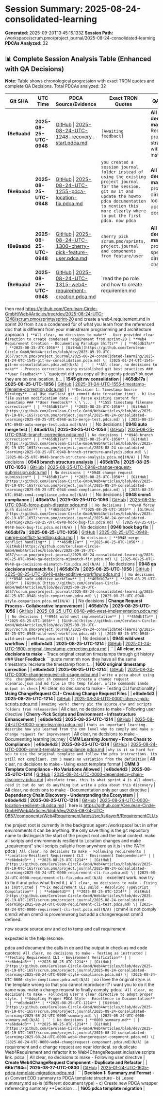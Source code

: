 # Session Summary: 2025-08-24-consolidated-learning

**Generated:** 2025-09-20T13:45:15.133Z
**Session Path:** /workspace/scrum.pmo/project.journal/2025-08-24-consolidated-learning
**PDCAs Analyzed:** 32

## **📊 Complete Session Analysis Table (Enhanced with QA Decisions)**

**Note:** Table shows chronological progression with exact TRON quotes and complete QA Decisions. Total PDCAs analyzed: 32

| **Git SHA** | **UTC Time** | **PDCA Source/Evidence** | **Exact TRON Quotes** | **QA Decisions** | **Key Learning/Achievement** |
|-------------|--------------|--------------------------|------------------------|------------------|-----------------------------|
| **f8e9aabd** | **2025-08-25-UTC-0948** | [GitHub](https://github.com/Cerulean-Circle-GmbH/Web4Articles/blob/dev/2025-09-19-UTC-1657/scrum.pmo/project.journal/2025-08-24-consolidated-learning/2025-08-24-UTC-1248-recovery-start.pdca.md) \| [2025-08-24-UTC-1248-recovery-start.pdca.md](N/A) | `[Awaiting feedback]` | **All clear, no decisions to make** - Recovery procedure is straightforward with clear instructions | **Recovery Start - Background Agent Session Initialization** |
| **f8e9aabd** | **2025-08-25-UTC-0948** | [GitHub](https://github.com/Cerulean-Circle-GmbH/Web4Articles/blob/dev/2025-09-19-UTC-1657/scrum.pmo/project.journal/2025-08-24-consolidated-learning/2025-08-24-UTC-1255-pdca-location-fix.pdca.md) \| [2025-08-24-UTC-1255-pdca-location-fix.pdca.md](N/A) | `you created a session journal folder instead of using the existing project journal for the session. git mv it and update the howto pdca documentation to mention this more clearly where to put the first pdca. now pdca` | **All clear, no decisions to make** - User provided clear direction to fix location and update documentation | **PDCA Location Fix - Correcting File Placement and Documentation** |
| **f8e9aabd** | **2025-08-25-UTC-0948** | [GitHub](https://github.com/Cerulean-Circle-GmbH/Web4Articles/blob/dev/2025-09-19-UTC-1657/scrum.pmo/project.journal/2025-08-24-consolidated-learning/2025-08-24-UTC-1300-cherry-pick-feature-user.pdca.md) \| [2025-08-24-UTC-1300-cherry-pick-feature-user.pdca.md](N/A) | `cherry pick scrum.pmo/sprints, project.journal and components from feature/user` | **All clear, no decisions to make** - User provided specific directories to cherry-pick | **Cherry-pick from feature/user - Syncing Project Resources** |
| **f8e9aabd** | **2025-08-25-UTC-0948** | [GitHub](https://github.com/Cerulean-Circle-GmbH/Web4Articles/blob/dev/2025-09-19-UTC-1657/scrum.pmo/project.journal/2025-08-24-consolidated-learning/2025-08-24-UTC-1315-web4-requirement-creation.pdca.md) \| [2025-08-24-UTC-1315-web4-requirement-creation.pdca.md](N/A) | `read the po role and how to create requiremen.md

then read https://github.com/Cerulean-Circle-GmbH/Web4Articles/tree/dev/2025-08-24-UTC-1248/scrum.pmo/sprints/sprint-20 and create a web4.requirement.md in sprint 20 from it as a condensed for of what you learn from the referenced doc that is different from your mainstream programming and architecture approach` | **All clear, no decisions to make** - User provided clear direction to create condensed requirement from sprint-20 | **Web4 Requirement Creation - Documenting Paradigm Shifts** |
| **465db17a** | **2025-08-25-UTC-1056** | [GitHub](https://github.com/Cerulean-Circle-GmbH/Web4Articles/blob/dev/2025-09-19-UTC-1657/scrum.pmo/project.journal/2025-08-24-consolidated-learning/2025-01-24-UTC-1545-git-mv-consolidation.pdca.md) \| [2025-01-24-UTC-1545-git-mv-consolidation.pdca.md](N/A) | `` | **All clear, no decisions to make** - Process correction using established git best practices ### **User Feedback** \`\`\`quoteext did you copy all the agents pdcas? ok now they are on one location, b... | **1545 git mv consolidation** |
| **465db17a** | **2025-08-25-UTC-1056** | [GitHub](https://github.com/Cerulean-Circle-GmbH/Web4Articles/blob/dev/2025-09-19-UTC-1657/scrum.pmo/project.journal/2025-08-24-consolidated-learning/2025-01-24-UTC-1555-timestamp-filename-correction.pdca.md) \| [2025-01-24-UTC-1555-timestamp-filename-correction.pdca.md](N/A) | `` | **Decision 1: Timestamp Source Strategy** - a) Use earliest git commit date (creation time) - b) Use file system modification date - c) Parse existing content for timestamp ### **User Feedback** \`\`\... | **1555 timestamp filename correction** |
| **465db17a** | **2025-08-25-UTC-1056** | [GitHub](https://github.com/Cerulean-Circle-GmbH/Web4Articles/blob/dev/2025-09-19-UTC-1657/scrum.pmo/project.journal/2025-08-24-consolidated-learning/2025-08-25-UTC-0948-auto-merge-test.pdca.md) \| [2025-08-25-UTC-0948-auto-merge-test.pdca.md](N/A) | `` | No decisions | **0948 auto merge test** |
| **465db17a** | **2025-08-25-UTC-1056** | [GitHub](https://github.com/Cerulean-Circle-GmbH/Web4Articles/blob/dev/2025-09-19-UTC-1657/scrum.pmo/project.journal/2025-08-24-consolidated-learning/2025-08-25-UTC-0948-branch-correction.pdca.md) \| [2025-08-25-UTC-0948-branch-correction.pdca.md](N/A) | `` | No decisions | **0948 branch correction** |
| **465db17a** | **2025-08-25-UTC-1056** | [GitHub](https://github.com/Cerulean-Circle-GmbH/Web4Articles/blob/dev/2025-09-19-UTC-1657/scrum.pmo/project.journal/2025-08-24-consolidated-learning/2025-08-25-UTC-0948-branch-structure-analysis.pdca.md) \| [2025-08-25-UTC-0948-branch-structure-analysis.pdca.md](N/A) | `` | No decisions | **0948 branch structure analysis** |
| **465db17a** | **2025-08-25-UTC-1056** | [GitHub](https://github.com/Cerulean-Circle-GmbH/Web4Articles/blob/dev/2025-09-19-UTC-1657/scrum.pmo/project.journal/2025-08-24-consolidated-learning/2025-08-25-UTC-0948-change-request-submission.pdca.md) \| [2025-08-25-UTC-0948-change-request-submission.pdca.md](N/A) | `` | No decisions | **0948 change request submission** |
| **465db17a** | **2025-08-25-UTC-1056** | [GitHub](https://github.com/Cerulean-Circle-GmbH/Web4Articles/blob/dev/2025-09-19-UTC-1657/scrum.pmo/project.journal/2025-08-24-consolidated-learning/2025-08-25-UTC-0948-cmm4-compliance.pdca.md) \| [2025-08-25-UTC-0948-cmm4-compliance.pdca.md](N/A) | `` | No decisions | **0948 cmm4 compliance** |
| **465db17a** | **2025-08-25-UTC-1056** | [GitHub](https://github.com/Cerulean-Circle-GmbH/Web4Articles/blob/dev/2025-09-19-UTC-1657/scrum.pmo/project.journal/2025-08-24-consolidated-learning/2025-08-25-UTC-0948-force-push-disaster.pdca.md) \| [2025-08-25-UTC-0948-force-push-disaster.pdca.md](N/A) | `` | No decisions | **0948 force push disaster** |
| **465db17a** | **2025-08-25-UTC-1056** | [GitHub](https://github.com/Cerulean-Circle-GmbH/Web4Articles/blob/dev/2025-09-19-UTC-1657/scrum.pmo/project.journal/2025-08-24-consolidated-learning/2025-08-25-UTC-0948-hook-bug-fix.pdca.md) \| [2025-08-25-UTC-0948-hook-bug-fix.pdca.md](N/A) | `` | No decisions | **0948 hook bug fix** |
| **465db17a** | **2025-08-25-UTC-1056** | [GitHub](https://github.com/Cerulean-Circle-GmbH/Web4Articles/blob/dev/2025-09-19-UTC-1657/scrum.pmo/project.journal/2025-08-24-consolidated-learning/2025-08-25-UTC-0948-merge-conflict-handling.pdca.md) \| [2025-08-25-UTC-0948-merge-conflict-handling.pdca.md](N/A) | `` | No decisions | **0948 merge conflict handling** |
| **465db17a** | **2025-08-25-UTC-1056** | [GitHub](https://github.com/Cerulean-Circle-GmbH/Web4Articles/blob/dev/2025-09-19-UTC-1657/scrum.pmo/project.journal/2025-08-24-consolidated-learning/2025-08-25-UTC-0948-qa-decisions-mismatch-fix.pdca.md) \| [2025-08-25-UTC-0948-qa-decisions-mismatch-fix.pdca.md](N/A) | `` | No decisions | **0948 qa decisions mismatch fix** |
| **465db17a** | **2025-08-25-UTC-1056** | [GitHub](https://github.com/Cerulean-Circle-GmbH/Web4Articles/blob/dev/2025-09-19-UTC-1657/scrum.pmo/project.journal/2025-08-24-consolidated-learning/2025-08-25-UTC-0948-safe-additive-workflow.pdca.md) \| [2025-08-25-UTC-0948-safe-additive-workflow.pdca.md](N/A) | `` | No decisions | **0948 safe additive workflow** |
| **465db17a** | **2025-08-25-UTC-1056** | [GitHub](https://github.com/Cerulean-Circle-GmbH/Web4Articles/blob/dev/2025-09-19-UTC-1657/scrum.pmo/project.journal/2025-08-24-consolidated-learning/2025-08-25-UTC-0948-style-comparison.pdca.md) \| [2025-08-25-UTC-0948-style-comparison.pdca.md](N/A) | `` | No decisions | **Change Request Process - Collaborative Improvement** |
| **465db17a** | **2025-08-25-UTC-1056** | [GitHub](https://github.com/Cerulean-Circle-GmbH/Web4Articles/blob/dev/2025-09-19-UTC-1657/scrum.pmo/project.journal/2025-08-24-consolidated-learning/2025-08-25-UTC-0948-wild-west-implementation.pdca.md) \| [2025-08-25-UTC-0948-wild-west-implementation.pdca.md](N/A) | `` | No decisions | **0948 wild west implementation** |
| **465db17a** | **2025-08-25-UTC-1056** | [GitHub](https://github.com/Cerulean-Circle-GmbH/Web4Articles/blob/dev/2025-09-19-UTC-1657/scrum.pmo/project.journal/2025-08-24-consolidated-learning/2025-08-25-UTC-0948-wild-west-workflow.pdca.md) \| [2025-08-25-UTC-0948-wild-west-workflow.pdca.md](N/A) | `` | No decisions | **0948 wild west workflow** |
| **e6bde4d3** | **2025-08-25-UTC-1214** | [GitHub](https://github.com/Cerulean-Circle-GmbH/Web4Articles/blob/dev/2025-09-19-UTC-1657/scrum.pmo/project.journal/2025-08-24-consolidated-learning/2025-01-24-UTC-1600-original-timestamp-correction.pdca.md) \| [2025-01-24-UTC-1600-original-timestamp-correction.pdca.md](N/A) | `` | **All clear, no decisions to make** - Trace original creation timestamps through git history ### **User Feedback** \`\`\`quote mmmmh now they have all the same timestamp. recreate the timestamp from t... | **1600 original timestamp correction** |
| **e6bde4d3** | **2025-08-25-UTC-1214** | [GitHub](https://github.com/Cerulean-Circle-GmbH/Web4Articles/blob/dev/2025-09-19-UTC-1657/scrum.pmo/project.journal/2025-08-24-consolidated-learning/2025-08-24-UTC-0000-changerequest-cli-usage.pdca.md) \| [2025-08-24-UTC-0000-changerequest-cli-usage.pdca.md](N/A) | `write a pdca about using the 
changeRequest sh command to ctreate a change request scenario.json and md file in the temp folder. write commands inndo output in check` | All clear, no decisions to make - Testing CLI functionality | **Using ChangeRequest CLI - Creating Change Request Files** |
| **e6bde4d3** | **2025-08-25-UTC-1214** | [GitHub](https://github.com/Cerulean-Circle-GmbH/Web4Articles/blob/dev/2025-09-19-UTC-1657/scrum.pmo/project.journal/2025-08-24-consolidated-learning/2025-08-24-UTC-0000-cherry-pick-scripts.pdca.md) \| [2025-08-24-UTC-0000-cherry-pick-scripts.pdca.md](N/A) | `amazing work!
cherry pic the source.env and scripts folders from release/dev` | All clear, no decisions to make - Following user directive | **Cherry-Pick Scripts and Environment - Infrastructure Enhancement** |
| **e6bde4d3** | **2025-08-25-UTC-1214** | [GitHub](https://github.com/Cerulean-Circle-GmbH/Web4Articles/blob/dev/2025-09-19-UTC-1657/scrum.pmo/project.journal/2025-08-24-consolidated-learning/2025-08-24-UTC-0000-cmm-learning.pdca.md) \| [2025-08-24-UTC-0000-cmm-learning.pdca.md](N/A) | `thats an important learning. describe how you learned from the cmm level why to comply and make a change request for improvement` | All clear, no decisions to make - Documenting learning journey | **CMM Learning Journey - From Chaos to Compliance** |
| **e6bde4d3** | **2025-08-25-UTC-1214** | [GitHub](https://github.com/Cerulean-Circle-GmbH/Web4Articles/blob/dev/2025-09-19-UTC-1657/scrum.pmo/project.journal/2025-08-24-consolidated-learning/2025-08-24-UTC-0000-cmm3-template-compliance.pdca.md) \| [2025-08-24-UTC-0000-cmm3-template-compliance.pdca.md](N/A) | `why is it so hard for you to use the original template and follow the pdca instructions. its still not compliant. cmm 3 means no variation from the definition` | All clear, no decisions to make - Using exact template format | **CMM 3 Template Compliance - No Variations Allowed** |
| **e6bde4d3** | **2025-08-25-UTC-1214** | [GitHub](https://github.com/Cerulean-Circle-GmbH/Web4Articles/blob/dev/2025-09-19-UTC-1657/scrum.pmo/project.journal/2025-08-24-consolidated-learning/2025-08-24-UTC-0000-dependency-chain-discovery.pdca.md) \| [2025-08-24-UTC-0000-dependency-chain-discovery.pdca.md](N/A) | `absolute true. this is what sprint 4 is all about… read it but do not do anything but write a pdca about this discovery` | All clear, no decisions to make - Documentation only per user directive | **Dependency Chain Discovery - Understanding the Ecosystem** |
| **e6bde4d3** | **2025-08-25-UTC-1214** | [GitHub](https://github.com/Cerulean-Circle-GmbH/Web4Articles/blob/dev/2025-09-19-UTC-1657/scrum.pmo/project.journal/2025-08-24-consolidated-learning/2025-08-24-UTC-0000-location-resilient-cli.pdca.md) \| [2025-08-24-UTC-0000-location-resilient-cli.pdca.md](N/A) | `here is https://github.com/Cerulean-Circle-GmbH/Web4Articles/blob/dev/2025-08-24-UTC-0857/components/Web4Requirement/latest/src/ts/layer5/RequirementCLI.ts

the project root is currently in the backgroun agent /workspace/ but in orher environments it can be anything. the only save thing is the git repository name to distinguish the start of the project root and the local context. make all scripts and environments resilient to Location changes and make
„requirement" shell scripts callable from anywhere as it is in the PATH
pdca` | All clear, no decisions to make - Following requirements | **Location-Resilient Requirement CLI - Environment Independence** |
| **e6bde4d3** | **2025-08-25-UTC-1214** | [GitHub](https://github.com/Cerulean-Circle-GmbH/Web4Articles/blob/dev/2025-09-19-UTC-1657/scrum.pmo/project.journal/2025-08-24-consolidated-learning/2025-08-24-UTC-0000-requirement-cli-fix.pdca.md) \| [2025-08-24-UTC-0000-requirement-cli-fix.pdca.md](N/A) | `excellent work. now try to fix it and pdca what fixed it.` | All clear, no decisions to make - Fixing as instructed | **Fix Requirement CLI Build - Resolving TypeScript Compilation** |
| **e6bde4d3** | **2025-08-25-UTC-1214** | [GitHub](https://github.com/Cerulean-Circle-GmbH/Web4Articles/blob/dev/2025-09-19-UTC-1657/scrum.pmo/project.journal/2025-08-24-consolidated-learning/2025-08-24-UTC-0000-requirement-cli-test.pdca.md) \| [2025-08-24-UTC-0000-requirement-cli-test.pdca.md](N/A) | `cmm4 is not comply cmm3 when cmm3 is provennwrong but add a changerequest cmm3 defined.

now
source source.env and 
 cd to temp and call
requirement

expected is the help resonse.

pdca and document the calls in do and the output in check as md code quotes` | All clear, no decisions to make - Testing as instructed | **Testing Requirement CLI - Environment Verification** |
| **e6bde4d3** | **2025-08-25-UTC-1214** | [GitHub](https://github.com/Cerulean-Circle-GmbH/Web4Articles/blob/dev/2025-09-19-UTC-1657/scrum.pmo/project.journal/2025-08-24-consolidated-learning/2025-08-24-UTC-0000-style-compliance.pdca.md) \| [2025-08-24-UTC-0000-style-compliance.pdca.md](N/A) | `so i love the original style. is the template wrong so that you cannot reproduce it?
i want you to do it the same way. make a change request to finally comply. pdca` | All clear, no decisions to make - Following user's clear directive to adopt proper style. | **Adopting Proper PDCA Style - Excellence in Documentation** |
| **e6bde4d3** | **2025-08-25-UTC-1214** | [GitHub](https://github.com/Cerulean-Circle-GmbH/Web4Articles/blob/dev/2025-09-19-UTC-1657/scrum.pmo/project.journal/2025-08-24-consolidated-learning/2025-08-24-UTC-0000-summary.md) \| [2025-08-24-UTC-0000-summary.md](N/A) | `` | No decisions | **0000 summary.md** |
| **e6bde4d3** | **2025-08-25-UTC-1214** | [GitHub](https://github.com/Cerulean-Circle-GmbH/Web4Articles/blob/dev/2025-09-19-UTC-1657/scrum.pmo/project.journal/2025-08-24-consolidated-learning/2025-08-24-UTC-0000-web4-changerequest-component.pdca.md) \| [2025-08-24-UTC-0000-web4-changerequest-component.pdca.md](N/A) | `a requirement and a change request are near identical. so duplicate Web4Requirement and refactor it to Web4ChangeRequest inclusive scripts link.
pdca` | All clear, no decisions to make - Following user directive | **Create Web4ChangeRequest Component - Duplicate and Refactor** |
| **66b7194c** | **2025-08-27-UTC-0830** | [GitHub](https://github.com/Cerulean-Circle-GmbH/Web4Articles/blob/dev/2025-09-19-UTC-1657/scrum.pmo/project.journal/2025-08-24-consolidated-learning/2025-01-24-UTC-1605-pdca-template-migration.pdca.md) \| [2025-01-24-UTC-1605-pdca-template-migration.pdca.md](N/A) | `` | **Decision 1: Summary.md Format** - a) Convert EOD summary to PDCA template structure - b) Leave summary.md as-is (different document type) - c) Create new PDCA wrapper referencing summary **Decision ... | **1605 pdca template migration** |
